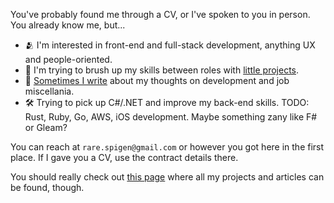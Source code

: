 You've probably found me through a CV, or I've spoken to you in person. You already know me, but...

- 🫂 I'm interested in front-end and full-stack development, anything UX and people-oriented.
- 📐 I'm trying to brush up my skills between roles with [little projects](respigen.github.io/projects/).
- 📝 [Sometimes I write](respigen.github.io/articles/) about my thoughts on development and job miscellania.  
- 🛠️ Trying to pick up C#/.NET and improve my back-end skills. TODO: Rust, Ruby, Go, AWS, iOS development. Maybe something zany like F# or Gleam?

 You can reach at `rare.spigen@gmail.com` or however you got here in the first place. If I gave you a CV, use the contract details there.
 
 You should really check out [this page](respigen.github.io) where all my projects and articles can be found, though. 

<!---
I've been contributing to
- 📊 GitFiend
- 🐰 Example code for cottontail-js
- 🎛️ RG
--->
